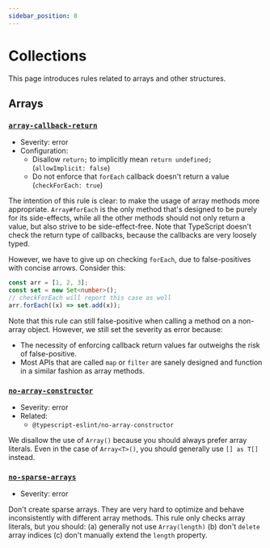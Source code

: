 ```yaml
---
sidebar_position: 8
---
```


# Collections

This page introduces rules related to arrays and other structures.

## Arrays

### [`array-callback-return`](https://eslint.org/docs/rules/array-callback-return)

- Severity: error
- Configuration:
  - Disallow `return;` to implicitly mean `return undefined;` (`allowImplicit: false`)
  - Do not enforce that `forEach` callback doesn't return a value (`checkForEach: true`)

The intention of this rule is clear: to make the usage of array methods more appropriate. `Array#forEach` is the only method that's designed to be purely for its side-effects, while all the other methods should not only return a value, but also strive to be side-effect-free. Note that TypeScript doesn't check the return type of callbacks, because the callbacks are very loosely typed.

However, we have to give up on checking `forEach`, due to false-positives with concise arrows. Consider this:

```ts
const arr = [1, 2, 3];
const set = new Set<number>();
// checkForEach will report this case as well
arr.forEach((x) => set.add(x));
```

Note that this rule can still false-positive when calling a method on a non-array object. However, we still set the severity as error because:

- The necessity of enforcing callback return values far outweighs the risk of false-positive.
- Most APIs that are called `map` or `filter` are sanely designed and function in a similar fashion as array methods.

### [`no-array-constructor`](https://eslint.org/docs/rules/no-array-constructor)

- Severity: error
- Related:
  - `@typescript-eslint/no-array-constructor`

We disallow the use of `Array()` because you should always prefer array literals. Even in the case of `Array<T>()`, you should generally use `[] as T[]` instead.

### [`no-sparse-arrays`](https://eslint.org/docs/rules/no-sparse-arrays)

- Severity: error

Don't create sparse arrays. They are very hard to optimize and behave inconsistently with different array methods. This rule only checks array literals, but you should: (a) generally not use `Array(length)` (b) don't `delete` array indices (c) don't manually extend the `length` property.
